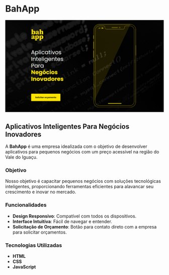 # BahApp 

![BahApp](https://github.com/RafaelCecchin/bahapp/blob/master/assets/images/screenshot.png?raw=true)

## Aplicativos Inteligentes Para Negócios Inovadores

A **BahApp** é uma empresa idealizada com o objetivo de desenvolver aplicativos para pequenos negócios com um preço acessível na região do Vale do Iguaçu.

### Objetivo

Nosso objetivo é capacitar pequenos negócios com soluções tecnológicas inteligentes, proporcionando ferramentas eficientes para alavancar seu crescimento e inovar no mercado.

### Funcionalidades

- **Design Responsivo**: Compatível com todos os dispositivos.
- **Interface Intuitiva**: Fácil de navegar e entender.
- **Solicitação de Orçamento**: Botão para contato direto com a empresa para solicitar orçamentos.

### Tecnologias Utilizadas

- **HTML**
- **CSS**
- **JavaScript**
